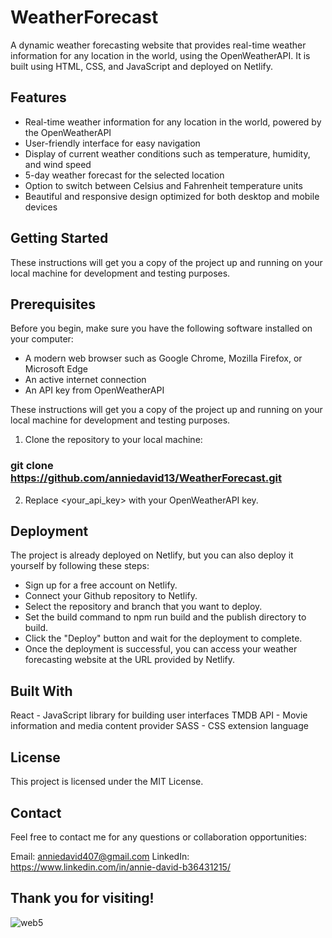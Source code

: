 # WeatherForecast

A dynamic weather forecasting website that provides real-time weather information for any location in the world, using the OpenWeatherAPI. It is built using HTML, CSS, and JavaScript and deployed on Netlify.


## Features
- Real-time weather information for any location in the world, powered by the OpenWeatherAPI
- User-friendly interface for easy navigation
- Display of current weather conditions such as temperature, humidity, and wind speed
- 5-day weather forecast for the selected location
- Option to switch between Celsius and Fahrenheit temperature units
- Beautiful and responsive design optimized for both desktop and mobile devices


## Getting Started
These instructions will get you a copy of the project up and running on your local machine for development and testing purposes.
## Prerequisites
Before you begin, make sure you have the following software installed on your computer:
- A modern web browser such as Google Chrome, Mozilla Firefox, or Microsoft Edge
- An active internet connection
- An API key from OpenWeatherAPI

These instructions will get you a copy of the project up and running on your local machine for development and testing purposes.

1. Clone the repository to your local machine:

### git clone https://github.com/anniedavid13/WeatherForecast.git


2. Replace <your_api_key> with your OpenWeatherAPI key.



## Deployment
The project is already deployed on Netlify, but you can also deploy it yourself by following these steps:

- Sign up for a free account on Netlify.
- Connect your Github repository to Netlify.
- Select the repository and branch that you want to deploy.
- Set the build command to npm run build and the publish directory to build.
- Click the "Deploy" button and wait for the deployment to complete.
- Once the deployment is successful, you can access your weather forecasting website at the URL provided by Netlify.



## Built With
React - JavaScript library for building user interfaces
TMDB API - Movie information and media content provider
SASS - CSS extension language

## License
This project is licensed under the MIT License.


## Contact
Feel free to contact me for any questions or collaboration opportunities:

Email: anniedavid407@gmail.com
LinkedIn: https://www.linkedin.com/in/annie-david-b36431215/


## Thank you for visiting!




![web5](https://user-images.githubusercontent.com/91792578/217998774-61196ca1-5ccd-4086-82b4-ca7bc1a481ef.png)


